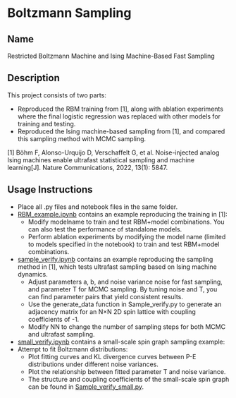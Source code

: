 # Boltzmann Sampling
## Name
Restricted Boltzmann Machine and Ising Machine-Based Fast Sampling
## Description
This project consists of two parts:
* Reproduced the RBM training from [1], along with ablation experiments where the final logistic regression was replaced with other models for training and testing.
* Reproduced the Ising machine-based sampling from [1], and compared this sampling method with MCMC sampling.

[1] Böhm F, Alonso-Urquijo D, Verschaffelt G, et al. Noise-injected analog Ising machines enable ultrafast statistical sampling and machine learning[J]. Nature Communications, 2022, 13(1): 5847.

## Usage Instructions
* Place all .py files and notebook files in the same folder.
* [RBM_example.ipynb](RBM_example.ipynb) contains an example reproducing the training in [1]:
  * Modify modelname to train and test RBM+model combinations. You can also test the performance of standalone models.
  * Perform ablation experiments by modifying the model name (limited to models specified in the notebook) to train and test RBM+model combinations.
* [sample_verify.ipynb](sample_verify.ipynb) contains an example reproducing the sampling method in [1], which tests ultrafast sampling based on Ising machine dynamics.
  * Adjust parameters a, b, and noise variance noise for fast sampling, and parameter T for MCMC sampling. By tuning noise and T, you can find parameter pairs that yield consistent results.
  * Use the generate_data function in Sample_verify.py to generate an adjacency matrix for an N×N 2D spin lattice with coupling coefficients of -1.
  * Modify NN to change the number of sampling steps for both MCMC and ultrafast sampling.
* [small_verify.ipynb](small_verify.ipynb) contains a small-scale spin graph sampling example:
* Attempt to fit Boltzmann distributions:
  * Plot fitting curves and KL divergence curves between P-E distributions under different noise variances.
  * Plot the relationship between fitted parameter T and noise variance.
  * The structure and coupling coefficients of the small-scale spin graph can be found in [Sample_verify_small.py](Sample_verify_small.py).

